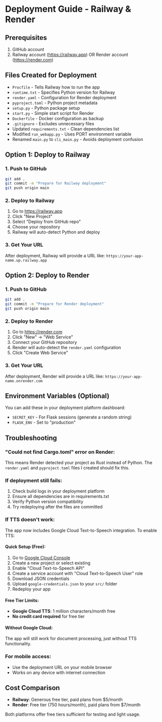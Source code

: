 # Deployment Guide - Railway & Render

## Prerequisites
1. GitHub account
2. Railway account (https://railway.app) OR Render account (https://render.com)

## Files Created for Deployment
- `Procfile` - Tells Railway how to run the app
- `runtime.txt` - Specifies Python version for Railway
- `render.yaml` - Configuration for Render deployment
- `pyproject.toml` - Python project metadata
- `setup.py` - Python package setup
- `start.py` - Simple start script for Render
- `Dockerfile` - Docker configuration as backup
- `.gitignore` - Excludes unnecessary files
- Updated `requirements.txt` - Clean dependencies list
- Modified `run_webapp.py` - Uses PORT environment variable
- Renamed `main.py` to `cli_main.py` - Avoids deployment confusion

## Option 1: Deploy to Railway

### 1. Push to GitHub
```bash
git add .
git commit -m "Prepare for Railway deployment"
git push origin main
```

### 2. Deploy to Railway
1. Go to https://railway.app
2. Click "New Project"
3. Select "Deploy from GitHub repo"
4. Choose your repository
5. Railway will auto-detect Python and deploy

### 3. Get Your URL
After deployment, Railway will provide a URL like:
`https://your-app-name.up.railway.app`

## Option 2: Deploy to Render

### 1. Push to GitHub
```bash
git add .
git commit -m "Prepare for Render deployment"
git push origin main
```

### 2. Deploy to Render
1. Go to https://render.com
2. Click "New" → "Web Service"
3. Connect your GitHub repository
4. Render will auto-detect the `render.yaml` configuration
5. Click "Create Web Service"

### 3. Get Your URL
After deployment, Render will provide a URL like:
`https://your-app-name.onrender.com`

## Environment Variables (Optional)
You can add these in your deployment platform dashboard:
- `SECRET_KEY` - For Flask sessions (generate a random string)
- `FLASK_ENV` - Set to "production"

## Troubleshooting

### "Could not find Cargo.toml" error on Render:
This means Render detected your project as Rust instead of Python. The `render.yaml` and `pyproject.toml` files I created should fix this.

### If deployment still fails:
1. Check build logs in your deployment platform
2. Ensure all dependencies are in requirements.txt
3. Verify Python version compatibility
4. Try redeploying after the files are committed

### If TTS doesn't work:
The app now includes Google Cloud Text-to-Speech integration. To enable TTS:

#### Quick Setup (Free):
1. Go to [Google Cloud Console](https://console.cloud.google.com/)
2. Create a new project or select existing
3. Enable "Cloud Text-to-Speech API"
4. Create a service account with "Cloud Text-to-Speech User" role
5. Download JSON credentials
6. Upload `google-credentials.json` to your `src/` folder
7. Redeploy your app

#### Free Tier Limits:
- **Google Cloud TTS**: 1 million characters/month free
- **No credit card required** for free tier

#### Without Google Cloud:
The app will still work for document processing, just without TTS functionality.

### For mobile access:
- Use the deployment URL on your mobile browser
- Works on any device with internet connection

## Cost Comparison
- **Railway**: Generous free tier, paid plans from $5/month
- **Render**: Free tier (750 hours/month), paid plans from $7/month

Both platforms offer free tiers sufficient for testing and light usage.